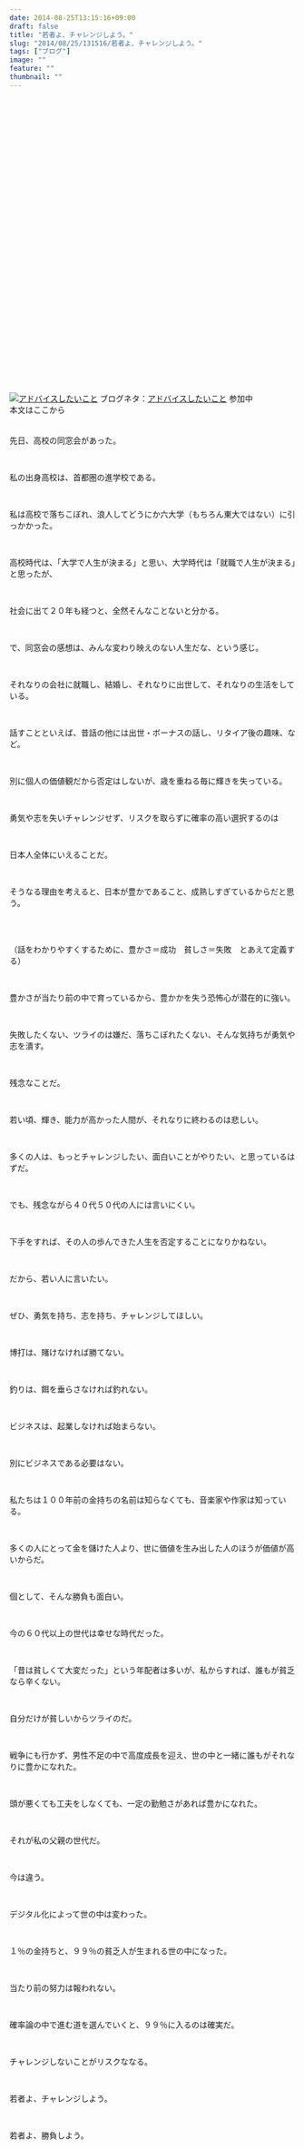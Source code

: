 ```yaml
---
date: 2014-08-25T13:15:16+09:00
draft: false
title: "若者よ、チャレンジしよう。"
slug: "2014/08/25/131516/若者よ、チャレンジしよう。"
tags: ["ブログ"]
image: ""
feature: ""
thumbnail: ""
---
```

<img class="accessLog" src="data:image/svg+xml;charset=utf-8,%3Csvg%20xmlns%3D%22http%3A%2F%2Fwww.w3.org%2F2000%2Fsvg%22%20title%3D%22Placeholder%20for%20Images%22%20role%3D%22presentation%22%20viewBox%3D%220%200%201%201%22%20%2F%3E" width="1" height="1" data-src="https://img-proxy.blog-video.jp/images?url=http%3A%2F%2Fmeasure.kuchikomi.ameba.jp%2Fkuchikomi%3FAMEBA_ID%3Dbaliclub%26ENTRY_ID%3D11914973444%26ENTRY_END_DATE%3D2014%2F09%2F03" style="aspect-ratio: auto 1 / 1;"/><noscript><img class="accessLog" src="https://img-proxy.blog-video.jp/images?url=http%3A%2F%2Fmeasure.kuchikomi.ameba.jp%2Fkuchikomi%3FAMEBA_ID%3Dbaliclub%26ENTRY_ID%3D11914973444%26ENTRY_END_DATE%3D2014%2F09%2F03" width="1" height="1"></noscript> <img style="DISPLAY: none; aspect-ratio: auto 1 / 1;" border="0" src="data:image/svg+xml;charset=utf-8,%3Csvg%20xmlns%3D%22http%3A%2F%2Fwww.w3.org%2F2000%2Fsvg%22%20title%3D%22Placeholder%20for%20Images%22%20role%3D%22presentation%22%20viewBox%3D%220%200%201%201%22%20%2F%3E" width="1" height="1" data-src="https://pubads.g.doubleclick.net/activity;dc_iu=/7765/pixeltag_pcretargeting;prid=11325;ord=1?"/><noscript><img style="DISPLAY: none" border="0" src="https://pubads.g.doubleclick.net/activity;dc_iu=/7765/pixeltag_pcretargeting;prid=11325;ord=1?" width="1" height="1"></noscript> <p><a href="kuchikomi.ameba.jp" target="_blank"><img alt="アドバイスしたいこと" src="data:image/svg+xml;charset=utf-8,%3Csvg%20xmlns%3D%22http%3A%2F%2Fwww.w3.org%2F2000%2Fsvg%22%20title%3D%22Placeholder%20for%20Images%22%20role%3D%22presentation%22%20viewBox%3D%220%200%201%201%22%20%2F%3E" class="emoji" data-src="https://stat100.ameba.jp/common_style/img/home_common/home/ameba/allskin/ico_kuchikomi2.gif"/><noscript><img alt="アドバイスしたいこと" src="https://stat100.ameba.jp/common_style/img/home_common/home/ameba/allskin/ico_kuchikomi2.gif" class="emoji"></noscript></a> ブログネタ：<a href="listEntry.do?prId=11325">アドバイスしたいこと</a> 参加中<br/>本文はここから<br/><br/><br/>先日、高校の同窓会があった。</p><br/><p>私の出身高校は、首都圏の進学校である。</p><br/><p>私は高校で落ちこぼれ、浪人してどうにか六大学（もちろん東大ではない）に引っかかった。<br/></p><br/><p>高校時代は、「大学で人生が決まる」と思い、大学時代は「就職で人生が決まる」と思ったが、</p><br/><p>社会に出て２０年も経つと、全然そんなことないと分かる。</p><br/><p>で、同窓会の感想は、みんな変わり映えのない人生だな、という感じ。</p><br/><p>それなりの会社に就職し、結婚し、それなりに出世して、それなりの生活をしている。</p><br/><p>話すことといえば、昔話の他には出世・ボーナスの話し、リタイア後の趣味、など。</p><br/><p>別に個人の価値観だから否定はしないが、歳を重ねる毎に輝きを失っている。</p><br/><p>勇気や志を失いチャレンジせず、リスクを取らずに確率の高い選択するのは</p><br/><p>日本人全体にいえることだ。</p><br/><p>そうなる理由を考えると、日本が豊かであること、成熟しすぎているからだと思う。</p><br/><br/><p>（話をわかりやすくするために、豊かさ＝成功　貧しさ＝失敗　とあえて定義する）</p><br/><p>豊かさが当たり前の中で育っているから、豊かかを失う恐怖心が潜在的に強い。</p><br/><p>失敗したくない、ツライのは嫌だ、落ちこぼれたくない、そんな気持ちが勇気や志を潰す。</p><br/><p>残念なことだ。</p><br/><p>若い頃、輝き、能力が高かった人間が、それなりに終わるのは悲しい。</p><br/><p>多くの人は、もっとチャレンジしたい、面白いことがやりたい、と思っているはずだ。</p><br/><p>でも、残念ながら４０代５０代の人には言いにくい。</p><br/><p>下手をすれば、その人の歩んできた人生を否定することになりかねない。</p><br/><p>だから、若い人に言いたい。</p><br/><p>ぜひ、勇気を持ち、志を持ち、チャレンジしてほしい。</p><br/><p>博打は、賭けなければ勝てない。</p><br/><p>釣りは、餌を垂らさなければ釣れない。</p><br/><p>ビジネスは、起業しなければ始まらない。</p><br/><p>別にビジネスである必要はない。</p><br/><p>私たちは１００年前の金持ちの名前は知らなくても、音楽家や作家は知っている。</p><br/><p>多くの人にとって金を儲けた人より、世に価値を生み出した人のほうが価値が高いからだ。</p><br/><p>個として、そんな勝負も面白い。</p><br/><p>今の６０代以上の世代は幸せな時代だった。</p><br/><p>「昔は貧しくて大変だった」という年配者は多いが、私からすれば、誰もが貧乏なら辛くない。</p><br/><p>自分だけが貧しいからツライのだ。</p><br/><p>戦争にも行かず、男性不足の中で高度成長を迎え、世の中と一緒に誰もがそれなりに豊かになれた。</p><br/><p>頭が悪くても工夫をしなくても、一定の勤勉さがあれば豊かになれた。</p><br/><p>それが私の父親の世代だ。</p><br/><p>今は違う。</p><br/><p>デジタル化によって世の中は変わった。</p><br/><p>１％の金持ちと、９９％の貧乏人が生まれる世の中になった。</p><br/><p>当たり前の努力は報われない。</p><br/><p>確率論の中で進む道を選んでいくと、９９％に入るのは確実だ。</p><br/><p>チャレンジしないことがリスクななる。</p><br/><p>若者よ、チャレンジしよう。</p><br/><p>若者よ、勝負しよう。</p><br/><br/><br/>

